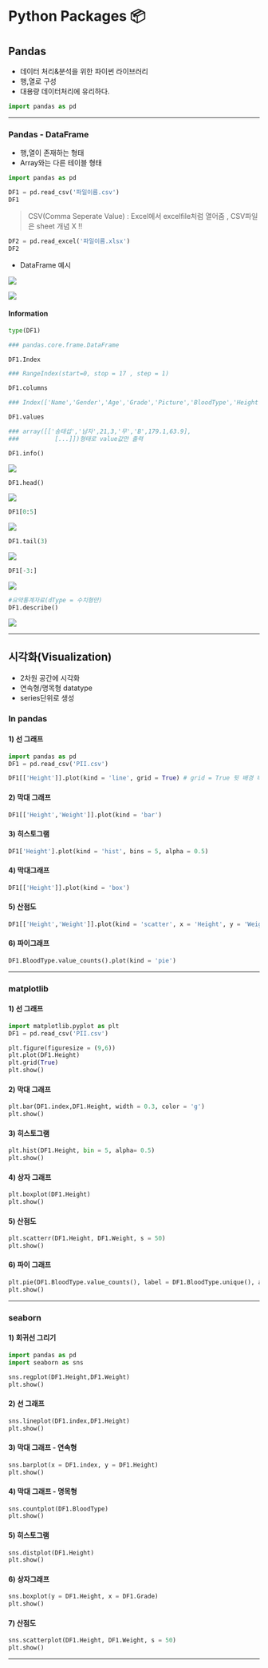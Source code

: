 # Python Packages :package:

## Pandas

* 데이터 처리&분석을 위한 파이썬 라이브러리
* 행,열로 구성
* 대용량 데이터처리에 유리하다.

```python
import pandas as pd
```

---

### Pandas - DataFrame

* 행,열이 존재하는 형태
* Array와는 다른 테이블 형태

```python
import pandas as pd

DF1 = pd.read_csv('파일이름.csv')
DF1
```

> CSV(Comma Seperate Value) : Excel에서 excelfile처럼 열어줌 , CSV파일은 sheet 개념 X !!

```python
DF2 = pd.read_excel('파일이름.xlsx')
DF2
```

* DataFrame 예시

![](https://github.com/soowoong0329/TIL/blob/master/img/dataframe(pandas).PNG?raw=true)

![](https://github.com/soowoong0329/TIL/blob/master/img/dataframe(DF1).PNG?raw=true)

#### Information

```python
type(DF1)

### pandas.core.frame.DataFrame
```

```python
DF1.Index

### RangeIndex(start=0, stop = 17 , step = 1)
```

```python
DF1.columns

### Index(['Name','Gender','Age','Grade','Picture','BloodType','Height','Weight',dtype='object'])
```

```python
DF1.values

### array([['송태섭','남자',21,3,'무','B',179.1,63.9],
###          [...]])형태로 value값만 출력 
```

```python
DF1.info()
```

![](https://github.com/soowoong0329/TIL/blob/master/img/DF1.info.PNG?raw=true)

```python
DF1.head()
```

![](https://github.com/soowoong0329/TIL/blob/master/img/df.head.PNG?raw=true)

```python
DF1[0:5]
```

![](https://github.com/soowoong0329/TIL/blob/master/img/df05.PNG?raw=true)

```python
DF1.tail(3)
```

![](https://github.com/soowoong0329/TIL/blob/master/img/dftail.PNG?raw=true)

```python
DF1[-3:]
```

![](https://github.com/soowoong0329/TIL/blob/master/img/df-3.PNG?raw=true)

```python
#요약통계자료(dType = 수치형만)
DF1.describe()
```

![](https://github.com/soowoong0329/TIL/blob/master/img/dfdescribe.PNG?raw=true)

---

## 시각화(Visualization)

* 2차원 공간에 시각화
* 연속형/명목형 datatype
* series단위로 생성

### In pandas

#### 1) 선 그래프

```python
import pandas as pd
DF1 = pd.read_csv('PII.csv')

DF1[['Height']].plot(kind = 'line', grid = True) # grid = True 뒷 배경 바둑판
```

#### 2) 막대 그래프

```python
DF1[['Height','Weight']].plot(kind = 'bar')
```

#### 3) 히스토그램

```python
DF1['Height'].plot(kind = 'hist', bins = 5, alpha = 0.5)
```

#### 4) 막대그래프

```python
DF1[['Height']].plot(kind = 'box')
```

#### 5) 산점도

```python
DF1[['Height','Weight']].plot(kind = 'scatter', x = 'Height', y = 'Weight', s = 50)
```

#### 6) 파이그래프

```python
DF1.BloodType.value_counts().plot(kind = 'pie')
```

---

### matplotlib

#### 1) 선 그래프

```python
import matplotlib.pyplot as plt
DF1 = pd.read_csv('PII.csv')
```

```python
plt.figure(figuresize = (9,6))
plt.plot(DF1.Height)
plt.grid(True)
plt.show()
```

#### 2) 막대 그래프

```python
plt.bar(DF1.index,DF1.Height, width = 0.3, color = 'g')
plt.show()
```

#### 3) 히스토그램

```python
plt.hist(DF1.Height, bin = 5, alpha= 0.5)
plt.show()
```

#### 4) 상자 그래프

```python
plt.boxplot(DF1.Height)
plt.show()
```

#### 5) 산점도

```python
plt.scatterr(DF1.Height, DF1.Weight, s = 50)
plt.show()
```

#### 6) 파이 그래프

```python
plt.pie(DF1.BloodType.value_counts(), label = DF1.BloodType.unique(), autopct = '%.1f%%')
plt.show()
```

---

### seaborn

#### 1) 회귀선 그리기

```python
import pandas as pd
import seaborn as sns
```

```python
sns.regplot(DF1.Height,DF1.Weight)
plt.show()
```

#### 2) 선 그래프

```python
sns.lineplot(DF1.index,DF1.Height)
plt.show()
```

#### 3) 막대 그래프 - 연속형

```python
sns.barplot(x = DF1.index, y = DF1.Height)
plt.show()
```

#### 4) 막대 그래프 - 명목형

```python
sns.countplot(DF1.BloodType)
plt.show()
```

#### 5) 히스토그램

```python
sns.distplot(DF1.Height)
plt.show()
```

#### 6) 상자그래프

```python
sns.boxplot(y = DF1.Height, x = DF1.Grade)
plt.show()
```

#### 7) 산점도

```python
sns.scatterplot(DF1.Height, DF1.Weight, s = 50)
plt.show()
```

---



